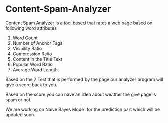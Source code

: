 # Content-Spam-Analyzer

Content Spam Analyzer is a tool based that rates a web page based on following word attributes

1) Word Count
2) Number of Anchor Tags
3) Visibility Ratio
4) Compression Ratio
5) Content in the Title Text
6) Popular Word Ratio
7) Average Word Length.

Based on the 7 Test that is performed by the page our analyzer program will give a score back to you.

Based on the score you can have an idea about weather the give page is spam or not.

We are working on Naive Bayes Model for the prediction part which will be updated soon.
